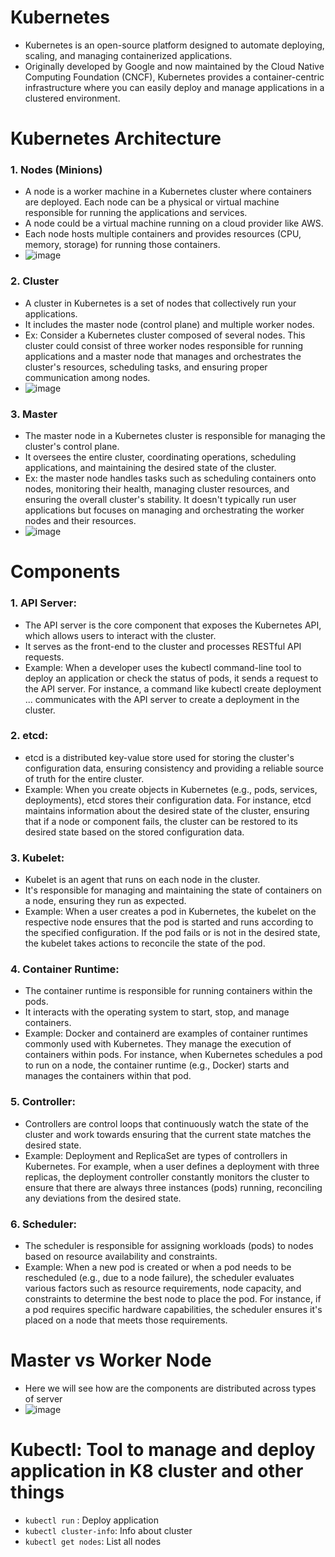 # Kubernetes
- Kubernetes is an open-source platform designed to automate deploying, scaling, and managing containerized applications.
- Originally developed by Google and now maintained by the Cloud Native Computing Foundation (CNCF), Kubernetes provides a container-centric infrastructure where you can easily deploy and manage applications in a clustered environment.

# Kubernetes Architecture

### 1. Nodes (Minions)
- A node is a worker machine in a Kubernetes cluster where containers are deployed. Each node can be a physical or virtual machine responsible for running the applications and services.
- A node could be a virtual machine running on a cloud provider like AWS.
- Each node hosts multiple containers and provides resources (CPU, memory, storage) for running those containers.
- ![image](https://github.com/itsarkcodes/Mastering-DevOps/assets/87442305/a1c41ff4-0dba-4365-ad56-ea8bd980c7ed)

### 2. Cluster
-  A cluster in Kubernetes is a set of nodes that collectively run your applications.
-  It includes the master node (control plane) and multiple worker nodes.
-  Ex: Consider a Kubernetes cluster composed of several nodes. This cluster could consist of three worker nodes responsible for running applications and a master node that manages and orchestrates the cluster's resources, scheduling tasks, and ensuring proper communication among nodes.
-  ![image](https://github.com/itsarkcodes/Mastering-DevOps/assets/87442305/a2051ad8-aebf-404b-a290-982b64bcc64b)

### 3. Master 
- The master node in a Kubernetes cluster is responsible for managing the cluster's control plane.
- It oversees the entire cluster, coordinating operations, scheduling applications, and maintaining the desired state of the cluster.
- Ex: the master node handles tasks such as scheduling containers onto nodes, monitoring their health, managing cluster resources, and ensuring the overall cluster's stability. It doesn't typically run user applications but focuses on managing and orchestrating the worker nodes and their resources.
- ![image](https://github.com/itsarkcodes/Mastering-DevOps/assets/87442305/a5e75cc0-d932-4b1f-abdc-971f51e45310)

# Components

### 1. API Server:
- The API server is the core component that exposes the Kubernetes API, which allows users to interact with the cluster.
- It serves as the front-end to the cluster and processes RESTful API requests.
- Example: When a developer uses the kubectl command-line tool to deploy an application or check the status of pods, it sends a request to the API server. For instance, a command like kubectl create deployment ... communicates with the API server to create a deployment in the cluster.

### 2. etcd:
- etcd is a distributed key-value store used for storing the cluster's configuration data, ensuring consistency and providing a reliable source of truth for the entire cluster.
- Example: When you create objects in Kubernetes (e.g., pods, services, deployments), etcd stores their configuration data. For instance, etcd maintains information about the desired state of the cluster, ensuring that if a node or component fails, the cluster can be restored to its desired state based on the stored configuration data.

### 3. Kubelet:
- Kubelet is an agent that runs on each node in the cluster.
- It's responsible for managing and maintaining the state of containers on a node, ensuring they run as expected.
- Example: When a user creates a pod in Kubernetes, the kubelet on the respective node ensures that the pod is started and runs according to the specified configuration. If the pod fails or is not in the desired state, the kubelet takes actions to reconcile the state of the pod.

### 4. Container Runtime:
- The container runtime is responsible for running containers within the pods.
- It interacts with the operating system to start, stop, and manage containers.
- Example: Docker and containerd are examples of container runtimes commonly used with Kubernetes. They manage the execution of containers within pods. For instance, when Kubernetes schedules a pod to run on a node, the container runtime (e.g., Docker) starts and manages the containers within that pod.

### 5. Controller:
- Controllers are control loops that continuously watch the state of the cluster and work towards ensuring that the current state matches the desired state.
- Example: Deployment and ReplicaSet are types of controllers in Kubernetes. For example, when a user defines a deployment with three replicas, the deployment controller constantly monitors the cluster to ensure that there are always three instances (pods) running, reconciling any deviations from the desired state.

### 6. Scheduler:
- The scheduler is responsible for assigning workloads (pods) to nodes based on resource availability and constraints.
- Example: When a new pod is created or when a pod needs to be rescheduled (e.g., due to a node failure), the scheduler evaluates various factors such as resource requirements, node capacity, and constraints to determine the best node to place the pod. For instance, if a pod requires specific hardware capabilities, the scheduler ensures it's placed on a node that meets those requirements.

# Master vs Worker Node
- Here we will see how are the components are distributed across types of server
- ![image](https://github.com/itsarkcodes/Mastering-DevOps/assets/87442305/47b4f4b8-b9d3-4661-b9b4-684a3098f1e7)

# Kubectl: Tool to manage and deploy application in K8 cluster and other things
- ```kubectl run``` : Deploy application
- ```kubectl cluster-info```: Info about cluster
- ```kubectl get nodes```: List all nodes 
